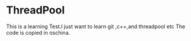ThreadPool
==========

This is a learning Test.I just want to learn git ,c++,and threadpool etc The code is copied in oschina.
